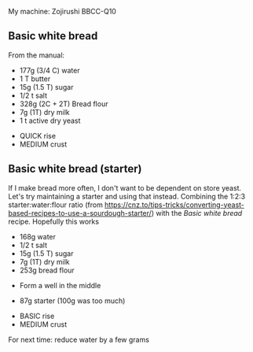 My machine: Zojirushi BBCC-Q10

## Basic white bread

From the manual:

  + 177g (3/4 C) water
  + 1 T butter
  + 15g (1.5 T) sugar
  + 1/2 t salt
  + 328g (2C + 2T) Bread flour
  + 7g (1T) dry milk
  + 1 t active dry yeast
  - QUICK rise
  - MEDIUM crust

## Basic white bread (starter)

If I make bread more often, I don't want to be dependent on store yeast. Let's try maintaining a starter and using that instead.
Combining the 1:2:3 starter:water:flour ratio (from https://cnz.to/tips-tricks/converting-yeast-based-recipes-to-use-a-sourdough-starter/) with the _Basic white bread_ recipe.
Hopefully this works

  + 168g water
  + 1/2 t salt
  + 15g (1.5 T) sugar
  + 7g (1T) dry milk
  + 253g bread flour
  - Form a well in the middle
  + 87g starter (100g was too much)
  - BASIC rise
  - MEDIUM crust
  
For next time: reduce water by a few grams
